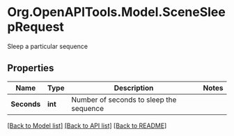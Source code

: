 # Org.OpenAPITools.Model.SceneSleepRequest
Sleep a particular sequence
## Properties

Name | Type | Description | Notes
------------ | ------------- | ------------- | -------------
**Seconds** | **int** | Number of seconds to sleep the sequence | 

[[Back to Model list]](../README.md#documentation-for-models) [[Back to API list]](../README.md#documentation-for-api-endpoints) [[Back to README]](../README.md)

